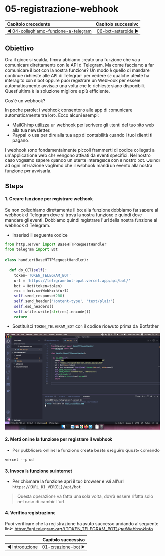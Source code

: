 # 05-registrazione-webhook

| Capitolo precedente                                                                                                                                          | Capitolo successivo                                                                           |
| :--------------------------------------------------------------------------------------------------------------------------------------------------------------- | ---------------------------------------------------------------------------------------------------: |
| [◀︎ 04-colleghiamo-funzione-a-telegram](../04-colleghiamo-funzione-a-telegram)  | [06-bot-asteroide ▶︎](../06-bot-asteroide) |

## Obiettivo

Ora il gioco si scalda, finora abbiamo creato una funzione che va a comunicare direttamente con le API di Telegram. Ma come facciamo a far comunicare il bot con la nostra funzione? Un modo è quello di mandare continue richieste alle API di Telegram per vedere se qualche utente ha interagito con il bot oppure puoi registrare un WebHook per essere automaticamente avvisato una volta che le richieste siano disponibili. Quest'ultima è la soluzione migliore e più efficiente.

Cos'è un webhook?

In poche parole: i webhook consentono alle app di comunicare automaticamente tra loro.
Ecco alcuni esempi:
- MailChimp utilizza un webhook per iscrivere gli utenti del tuo sito web alla tua newsletter.
- Paypal lo usa per dire alla tua app di contabilità quando i tuoi clienti ti pagano.

I webhook sono fondamentalmente piccoli frammenti di codice collegati a un'applicazione web che vengono attivati ​​da eventi specifici. Nel nostro caso vogliamo sapere quando un utente interagisce con il nostro bot. Quindi ad ogni interazione vogliamo che il webhook mandi un evento alla nostra funzione per avvisarla.

## Steps

#### 1. Creare funzione per registrare webhook

Se non colleghiamo direttamente il bot alla funzione dobbiamo far sapere al webhook di Telegram dove si trova la nostra funzione e quindi dove mandare gli eventi. Dobbiamo quindi registrare l'url della nostra funzione al webhook di Telegram.

- Inserisci il seguente codice
``` py
from http.server import BaseHTTPRequestHandler
from telegram import Bot

class handler(BaseHTTPRequestHandler):

  def do_GET(self):
    token='TOKEN_TELEGRAM_BOT'
    url = 'https://telegram-bot-opal.vercel.app/api/bot/'
    bot = Bot(token=token)
    res = bot.setWebhook(url)
    self.send_response(200)
    self.send_header('Content-type', 'text/plain')
    self.end_headers()
    self.wfile.write(str(res).encode())
    return
```

- Sostituisci `TOKEN_TELEGRAM_BOT` con il codice ricevuto prima dal Botfather

<kbd>![0-fatherbot-1](../assets/Lessons/11-webhook.png)</kbd>

#### 2. Metti online la funzione per registrare il webhook

- Per pubblicare online la funzione creata basta eseguire questo comando
```
vercel --prod
```

#### 3. Invoca la funzione su internet

- Per chiamare la funzione apri il tuo browser e vai all'url `https://{URL_DI_VERCEL}/api/bot`
> Questa operazione va fatta una sola volta, dovrà essere rifatta solo nel caso di cambio l'url.

#### 4. Verifica registrazione

Puoi verificare che la registrazione ha avuto successo andando al seguente link: https://api.telegram.org/{TOKEN_TELEGRAM_BOT}/getWebhookInfo

|    | Capitolo successivo | 
|:-- | ------------------: |
| [◀︎ Introduzione](https://github.com/voxel-community/2021-telegram-nasa-bot/) | [01-creazione-bot ▶︎]() |